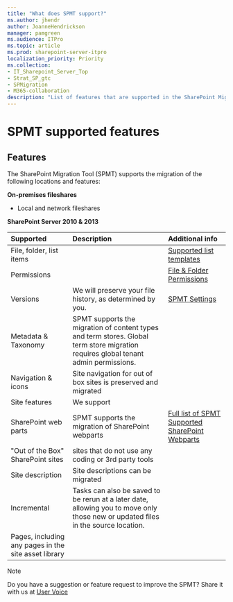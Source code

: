 ```yaml
---
title: "What does SPMT support?"
ms.author: jhendr
author: JoanneHendrickson
manager: pamgreen
ms.audience: ITPro
ms.topic: article
ms.prod: sharepoint-server-itpro
localization_priority: Priority
ms.collection: 
- IT_Sharepoint_Server_Top
- Strat_SP_gtc
- SPMigration
- M365-collaboration
description: "List of features that are supported in the SharePoint Migration Tool (SPMT)"
---
```


# SPMT supported features


## Features
The SharePoint Migration Tool (SPMT) supports the migration of the following locations and features:

**On-premises fileshares**
- Local and network fileshares

**SharePoint Server 2010 & 2013**

|**Supported**|**Description**|**Additional info**|
|:-----|:-----|:-----|
|File, folder, list items||  [Supported list templates](sharepoint-migration-supported-list-templates.md)|
|Permissions||[File & Folder Permissions](understanding-permissions-when-migrating.md)|
|Versions|We will preserve your file history, as determined by you.|[SPMT Settings](spmt-settings.md)|
|Metadata & Taxonomy|SPMT supports the migration of content types and term stores. Global term store migration requires global tenant admin permissions.||
|Navigation & icons|Site navigation for out of box sites is preserved and migrated||
|Site features|We support ||
|SharePoint web parts|SPMT supports the migration of SharePoint webparts| [Full list of SPMT Supported SharePoint Webparts](spmt-supported-webparts.md)|
|"Out of the Box" SharePoint sites|sites that do not use any coding or 3rd party tools||
|Site description|Site descriptions can be migrated||
|Incremental|Tasks can also be saved to be rerun at a later date, allowing you to move only those new or updated files in the source location.||
|Pages, including any pages in the site asset library||


> [!Note]
> Do you have a suggestion or feature request to improve the SPMT? Share it with us at [User Voice](https://sharepoint.uservoice.com/forums/282887-sharepoint-hybrid-or-migration-to-office365)